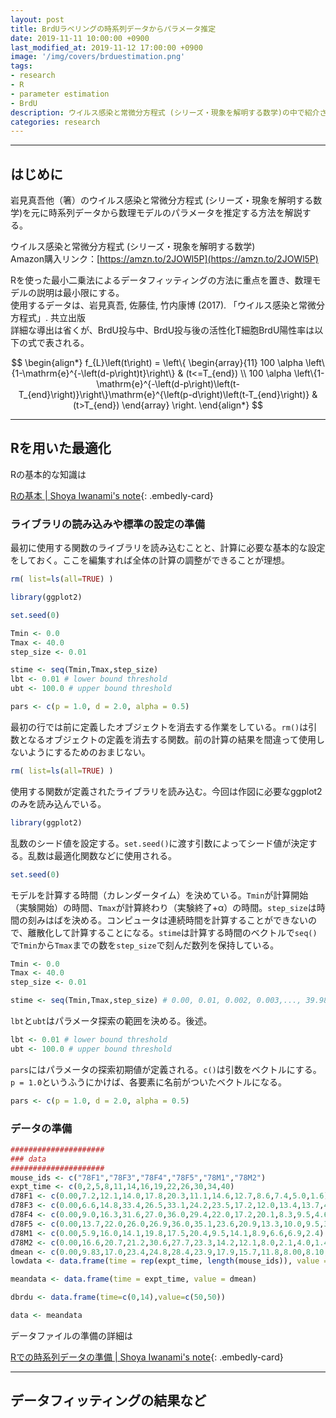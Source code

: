 ```yaml
---
layout: post
title: BrdUラベリングの時系列データからパラメータ推定
date: 2019-11-11 10:00:00 +0900
last_modified_at: 2019-11-12 17:00:00 +0900
image: '/img/covers/brduestimation.png'
tags:
- research
- R
- parameter estimation
- BrdU
description: ウイルス感染と常微分方程式 (シリーズ・現象を解明する数学)の中で紹介されている、BrdUラベリングデータから常微分方程式で記述された数理モデルのパラメータを推定する方法
categories: research
---
```


---


## はじめに

岩見真吾他（箸）のウイルス感染と常微分方程式 (シリーズ・現象を解明する数学)を元に時系列データから数理モデルのパラメータを推定する方法を解説する。  

ウイルス感染と常微分方程式 (シリーズ・現象を解明する数学)  
Amazon購入リンク：[https://amzn.to/2JOWl5P](https://amzn.to/2JOWl5P)

Rを使った最小二乗法によるデータフィッティングの方法に重点を置き、数理モデルの説明は最小限にする。  
使用するデータは、岩見真吾, 佐藤佳, 竹内康博 (2017). 「ウイルス感染と常微分方程式」. 共立出版  
詳細な導出は省くが、BrdU投与中、BrdU投与後の活性化T細胞BrdU陽性率は以下の式で表される。

$$
\begin{align*}
f_{L}\left(t\right) =
\left\{ \begin{array}{11}
100 \alpha \left\{1-\mathrm{e}^{-\left(d-p\right)t}\right\} & (t<=T_{end}) \\
100 \alpha \left\{1-\mathrm{e}^{-\left(d-p\right)\left(t-T_{end}\right)}\right\}\mathrm{e}^{\left(p-d\right)\left(t-T_{end}\right)} & (t>T_{end})
\end{array} \right.
\end{align*}
$$

---

## Rを用いた最適化

Rの基本的な知識は  

[Rの基本 \| Shoya Iwanami's note](https://note.shoyaiwanami.com/research/2019/11/13/using-r/){: .embedly-card}

### ライブラリの読み込みや標準の設定の準備

最初に使用する関数のライブラリを読み込むことと、計算に必要な基本的な設定をしておく。ここを編集すれば全体の計算の調整ができることが理想。

```R
rm( list=ls(all=TRUE) )

library(ggplot2)

set.seed(0)

Tmin <- 0.0
Tmax <- 40.0
step_size <- 0.01

stime <- seq(Tmin,Tmax,step_size)
lbt <- 0.01 # lower bound threshold
ubt <- 100.0 # upper bound threshold

pars <- c(p = 1.0, d = 2.0, alpha = 0.5)
```

最初の行では前に定義したオブジェクトを消去する作業をしている。`rm()`は引数となるオブジェクトの定義を消去する関数。前の計算の結果を間違って使用しないようにするためのおまじない。

```R
rm( list=ls(all=TRUE) )
```

使用する関数が定義されたライブラリを読み込む。今回は作図に必要なggplot2のみを読み込んでいる。

```R
library(ggplot2)
```

乱数のシード値を設定する。`set.seed()`に渡す引数によってシード値が決定する。乱数は最適化関数などに使用される。

```R
set.seed(0)
```

モデルを計算する時間（カレンダータイム）を決めている。`Tmin`が計算開始（実験開始）の時間、`Tmax`が計算終わり（実験終了+α）の時間。`step_size`は時間の刻みはばを決める。コンピュータは連続時間を計算することができないので、離散化して計算することになる。`stime`は計算する時間のベクトルで`seq()`で`Tmin`から`Tmax`までの数を`step_size`で刻んだ数列を保持している。

```R
Tmin <- 0.0
Tmax <- 40.0
step_size <- 0.01

stime <- seq(Tmin,Tmax,step_size) # 0.00, 0.01, 0.002, 0.003,..., 39.98, 39.99, 40.00
```

`lbt`と`ubt`はパラメータ探索の範囲を決める。後述。

```R
lbt <- 0.01 # lower bound threshold
ubt <- 100.0 # upper bound threshold
```

`pars`にはパラメータの探索初期値が定義される。`c()`は引数をベクトルにする。`p = 1.0`というふうにかけば、各要素に名前がついたベクトルになる。

```R
pars <- c(p = 1.0, d = 2.0, alpha = 0.5)
```

### データの準備

```R
#####################
### data
#####################
mouse_ids <- c("78F1","78F3","78F4","78F5","78M1","78M2")
expt_time <- c(0,2,5,8,11,14,16,19,22,26,30,34,40)
d78F1 <- c(0.00,7.2,12.1,14.0,17.8,20.3,11.1,14.6,12.7,8.6,7.4,5.0,1.6)
d78F3 <- c(0.00,6.6,14.8,33.4,26.5,33.1,24.2,23.5,17.2,12.0,13.4,13.7,4.4)
d78F4 <- c(0.00,9.0,16.3,31.6,27.0,36.0,29.4,22.0,17.2,20.1,8.3,9.5,4.6)
d78F5 <- c(0.00,13.7,22.0,26.0,26.9,36.0,35.1,23.6,20.9,13.3,10.0,9.5,3.5)
d78M1 <- c(0.00,5.9,16.0,14.1,19.8,17.5,20.4,9.5,14.1,8.9,6.6,6.9,2.4)
d78M2 <- c(0.00,16.6,20.7,21.2,30.6,27.7,23.3,14.2,12.1,8.0,2.1,4.0,1.4)
dmean <- c(0.00,9.83,17.0,23.4,24.8,28.4,23.9,17.9,15.7,11.8,8.00,8.10,3.00)
lowdata <- data.frame(time = rep(expt_time, length(mouse_ids)), value = c(d78F1,d78F3,d78F4,d78F5,d78M1,d78M2),id = rep(mouse_ids,each=length(expt_time)))

meandata <- data.frame(time = expt_time, value = dmean)

dbrdu <- data.frame(time=c(0,14),value=c(50,50))

data <- meandata
```

データファイルの準備の詳細は  

[Rでの時系列データの準備 \| Shoya Iwanami's note](https://note.shoyaiwanami.com/research/2019/11/12/dataloading/){: .embedly-card}



---

## データフィッティングの結果など
